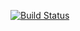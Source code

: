 [![Build Status](https://travis-ci.org/Sebastian-Reid/Group-9.svg?branch=master)](https://travis-ci.org/Sebastian-Reid/Group-9)